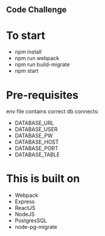 ## Code Challenge

# To start

- npm install
- npm run webpack
- npm run build-migrate
- npm start

# Pre-requisites

env file contains correct db connects:
* DATABASE_URL
* DATABASE_USER
* DATABASE_PW
* DATABASE_HOST
* DATABASE_PORT
* DATABASE_TABLE

# This is built on
- Webpack
- Express
- ReactJS
- NodeJS
- PostgresSQL
- node-pg-migrate